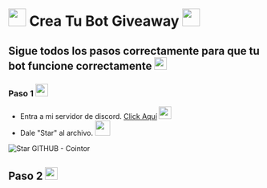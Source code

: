 # <img src="https://cdn.discordapp.com/emojis/830343133451386890.gif?v=1" width="35px"> Crea Tu Bot Giveaway <img src="https://cdn.discordapp.com/emojis/830343133451386890.gif?v=1" width="35px"> 

## Sigue todos los pasos correctamente para que tu bot funcione correctamente  <img src="https://cdn.discordapp.com/emojis/852483641787416586.png?v=1" width="25px">

### Paso 1 <img src="https://cdn.discordapp.com/emojis/836237993986621440.png?v=1" width="25px"> 

* Entra a mi servidor de discord. [Click Aquí](https://discord.gg/j3PVuJHXfS) <img src="https://cdn.discordapp.com/emojis/874896209880416327.png?v=1" width="25px">
* Dale "Star" al archivo. <img src="https://cdn.discordapp.com/emojis/851165613761626128.gif?v=1" width="30px">

![Star GITHUB - Cointor](https://media.discordapp.net/attachments/870482018574680124/877417490832039947/unknown.png)

## Paso 2 <img src="https://cdn.discordapp.com/emojis/806302539800641546.png?v=1" width="25px">
